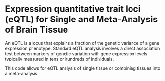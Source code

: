 # Expression quantitative trait loci (eQTL) for Single and Meta-Analysis of Brain Tissue          
                                
An eQTL is a locus that explains a fraction of the genetic variance of a gene expression phenotype. Standard eQTL analysis involves a direct association test between markers of genetic variation with gene expression levels typically measured in tens or hundreds of individuals.                 
                                      
This code allows for eQTL analysis of single tissue or combining tissues into a meta-analysis.                                    
                
          
                  
      
  
   
   
